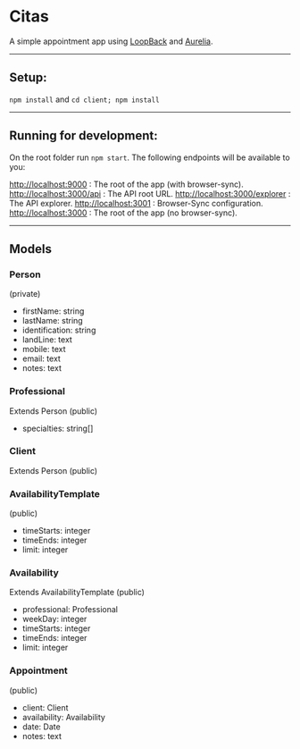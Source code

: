 # Citas

A simple appointment app using [LoopBack](http://loopback.io) and [Aurelia](http://aurelia.io).

---

## Setup:
`npm install` and `cd client; npm install`

---

## Running for development:
On the root folder run `npm start`. The following endpoints will be available to you:

[http://localhost:9000](http://localhost:9000) : The root of the app (with browser-sync).
[http://localhost:3000/api](http://localhost:3000/api) : The API root URL.
[http://localhost:3000/explorer](http://localhost:3000/explorer) : The API explorer.
[http://localhost:3001](http://localhost:3001) : Browser-Sync configuration.
[http://localhost:3000](http://localhost:3000) : The root of the app (no browser-sync).

---

## Models

### Person
(private)
* firstName: string
* lastName: string
* identification: string
* landLine: text
* mobile: text
* email: text
* notes: text

### Professional
Extends Person (public)
* specialties: string[]

### Client
Extends Person (public)

### AvailabilityTemplate
(public)
* timeStarts: integer
* timeEnds: integer
* limit: integer

### Availability
Extends AvailabilityTemplate (public)
* professional: Professional
* weekDay: integer
* timeStarts: integer
* timeEnds: integer
* limit: integer

### Appointment
(public)
* client: Client
* availability: Availability
* date: Date
* notes: text
